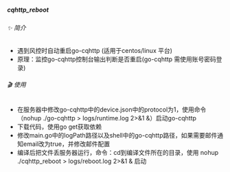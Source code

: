 ##### cqhttp_reboot

###### ✨ 简介
- 遇到风控时自动重启go-cqhttp (适用于centos/linux 平台)
- 原理：监控go-cqhttp控制台输出判断是否重启(go-cqhttp 需使用账号密码登录)

###### 🎬 使用
- 在服务器中修改go-cqhttp中的device.json中的protocol为1，使用命令（nohup ./go-cqhttp > logs/runtime.log 2>&1 &）启动go-cqhttp
- 下载代码，使用go get获取依赖
- 修改main.go中的logPath路径以及shell中的go-cqhttp路径，如果需要邮件通知email改为true，并修改邮件配置
- 编译后把文件丢服务器运行，命令：cd到编译文件所在的目录，使用 nohup ./cqhttp_reboot > logs/reboot.log 2>&1 & 启动